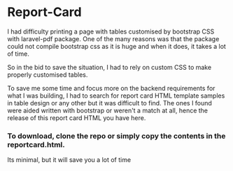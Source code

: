 # Report-Card

I had difficulty printing a page with tables customised by bootstrap CSS with laravel-pdf package.
One of the many reasons was that the package could not compile bootstrap css as it is huge and when it does, it takes a lot of time.

So in the bid to save the situation, I had to rely on custom CSS to make properly customised tables.

To save me some time and focus more on the backend requirements for what I was building,  I had to search for report card HTML template samples in table design or any other but it was difficult to find. The ones I found were aided written with bootstrap or weren't a match at all, hence the release of this report card HTML you have here.

### To download, clone the repo or simply copy the contents in the reportcard.html.

Its minimal, but it will save you a lot of time 

 

